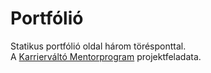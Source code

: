 # Portfólió
Statikus portfólió oldal három törésponttal.  
A [Karrierváltó Mentorprogram](https://programozaskarrier.hu/karriervalto/) projektfeladata.
